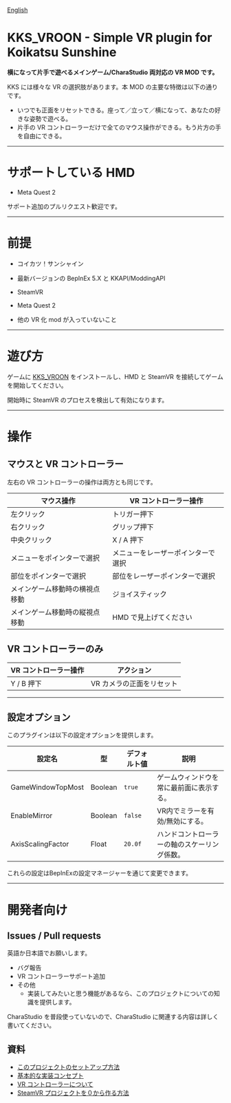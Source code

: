 [English](README.md)

# KKS_VROON - Simple VR plugin for Koikatsu Sunshine
**横になって片手で遊べるメインゲーム/CharaStudio 両対応の VR MOD です。**

KKS には様々な VR の選択肢があります。本 MOD の主要な特徴は以下の通りです。

- いつでも正面をリセットできる。座って／立って／横になって、あなたの好きな姿勢で遊べる。
- 片手の VR コントローラーだけで全てのマウス操作ができる。もう片方の手を自由にできる。

----

# サポートしている HMD
- Meta Quest 2

サポート追加のプルリクエスト歓迎です。

----

# 前提
- コイカツ！サンシャイン
- 最新バージョンの BepInEx 5.X と KKAPI/ModdingAPI
- SteamVR
- Meta Quest 2

- 他の VR 化 mod が入っていないこと

----

# 遊び方
ゲームに [KKS_VROON](https://github.com/toydev/KKS_VROON/releases) をインストールし、HMD と SteamVR を接続してゲームを開始してください。

開始時に SteamVR のプロセスを検出して有効になります。

----

# 操作
## マウスと VR コントローラー
左右の VR コントローラーの操作は両方とも同じです。

|マウス操作|VR コントローラー操作|
|----|----|
|左クリック|トリガー押下|
|右クリック|グリップ押下|
|中央クリック|X / A 押下|
|メニューをポインターで選択|メニューをレーザーポインターで選択|
|部位をポインターで選択|部位をレーザーポインターで選択|
|メインゲーム移動時の横視点移動|ジョイスティック|
|メインゲーム移動時の縦視点移動|HMD で見上げてください|

## VR コントローラーのみ
|VR コントローラー操作|アクション|
|----|----|
|Y / B 押下|VR カメラの正面をリセット|

----

## 設定オプション
このプラグインは以下の設定オプションを提供します。

|設定名|型|デフォルト値|説明|
|----|----|----|----|
|GameWindowTopMost|Boolean|`true`|ゲームウィンドウを常に最前面に表示する。|
|EnableMirror|Boolean|`false`|VR内でミラーを有効/無効にする。|
|AxisScalingFactor|Float|`20.0f`|ハンドコントローラーの軸のスケーリング係数。|

これらの設定はBepInExの設定マネージャーを通じて変更できます。

----

# 開発者向け
## Issues / Pull requests
英語か日本語でお願いします。

- バグ報告
- VR コントローラーサポート追加
- その他
  - 実装してみたいと思う機能があるなら、このプロジェクトについての知識を提供します。

CharaStudio を普段使っていないので、CharaStudio に関連する内容は詳しく書いてください。

## 資料
- [このプロジェクトのセットアップ方法](/docs/project/HOW_TO_CREATE_STEAMVR_PROJECT.md)
- [基本的な実装コンセプト](/docs/project/BASIC_IMPLEMENTATION_CONCEPTS.md)
- [VR コントローラーについて](/docs/project/ABOUT_VR_CONTROLLER.md)
- [SteamVR プロジェクトを０から作る方法](/docs/project/HOW_TO_CREATE_STEAMVR_PROJECT.md)
